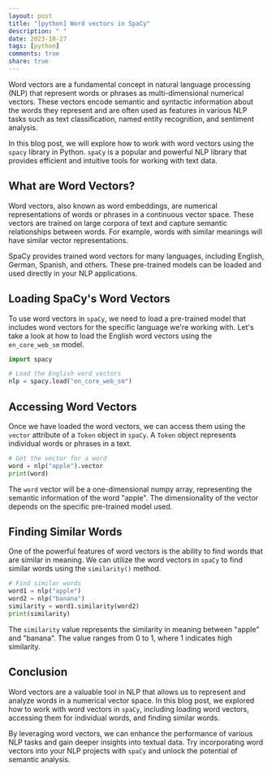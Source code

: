 ```yaml
---
layout: post
title: "[python] Word vectors in SpaCy"
description: " "
date: 2023-10-27
tags: [python]
comments: true
share: true
---
```


Word vectors are a fundamental concept in natural language processing (NLP) that represent words or phrases as multi-dimensional numerical vectors. These vectors encode semantic and syntactic information about the words they represent and are often used as features in various NLP tasks such as text classification, named entity recognition, and sentiment analysis.

In this blog post, we will explore how to work with word vectors using the `spacy` library in Python. `spaCy` is a popular and powerful NLP library that provides efficient and intuitive tools for working with text data.

## What are Word Vectors?

Word vectors, also known as word embeddings, are numerical representations of words or phrases in a continuous vector space. These vectors are trained on large corpora of text and capture semantic relationships between words. For example, words with similar meanings will have similar vector representations.

SpaCy provides trained word vectors for many languages, including English, German, Spanish, and others. These pre-trained models can be loaded and used directly in your NLP applications.

## Loading SpaCy's Word Vectors

To use word vectors in `spaCy`, we need to load a pre-trained model that includes word vectors for the specific language we're working with. Let's take a look at how to load the English word vectors using the `en_core_web_sm` model.

```python
import spacy

# Load the English word vectors
nlp = spacy.load("en_core_web_sm")
```

## Accessing Word Vectors

Once we have loaded the word vectors, we can access them using the `vector` attribute of a `Token` object in `spaCy`. A `Token` object represents individual words or phrases in a text.

```python
# Get the vector for a word
word = nlp("apple").vector
print(word)
```

The `word` vector will be a one-dimensional numpy array, representing the semantic information of the word "apple". The dimensionality of the vector depends on the specific pre-trained model used.

## Finding Similar Words

One of the powerful features of word vectors is the ability to find words that are similar in meaning. We can utilize the word vectors in `spaCy` to find similar words using the `similarity()` method.

```python
# Find similar words
word1 = nlp("apple")
word2 = nlp("banana")
similarity = word1.similarity(word2)
print(similarity)
```

The `similarity` value represents the similarity in meaning between "apple" and "banana". The value ranges from 0 to 1, where 1 indicates high similarity.

## Conclusion

Word vectors are a valuable tool in NLP that allows us to represent and analyze words in a numerical vector space. In this blog post, we explored how to work with word vectors in `spaCy`, including loading word vectors, accessing them for individual words, and finding similar words.

By leveraging word vectors, we can enhance the performance of various NLP tasks and gain deeper insights into textual data. Try incorporating word vectors into your NLP projects with `spaCy` and unlock the potential of semantic analysis.